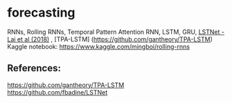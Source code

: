 # forecasting
RNNs, Rolling RNNs, Temporal Pattern Attention
RNN, LSTM, GRU, [LSTNet - Lai et al (2018)](https://arxiv.org/abs/1703.07015) , [TPA-LSTM] (https://github.com/gantheory/TPA-LSTM)
Kaggle notebook: https://www.kaggle.com/mingboi/rolling-rnns

## References:
https://github.com/gantheory/TPA-LSTM
https://github.com/fbadine/LSTNet



